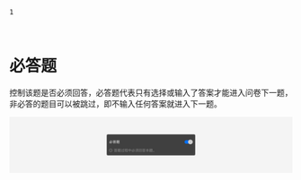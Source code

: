 ```index
1
```
```tag

```
```summary

```
# 必答题

控制该题是否必须回答，必答题代表只有选择或输入了答案才能进入问卷下一题，非必答的题目可以被跳过，即不输入任何答案就进入下一题。

<img src='../assets/05questionGeneralSetting/01required/required.png'>

